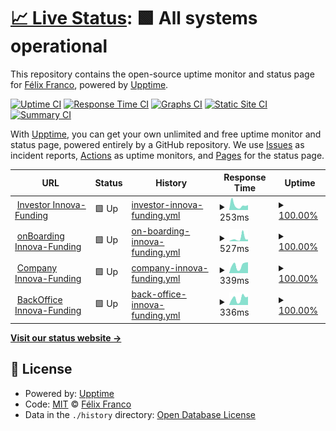 # [📈 Live Status](https://devalfe.github.io/uptimeinnova): <!--live status--> **🟩 All systems operational**

This repository contains the open-source uptime monitor and status page for [Félix Franco](https://devalfe.github.io/uptimeinnova), powered by [Upptime](https://github.com/upptime/upptime).

[![Uptime CI](https://github.com/devalfe/uptimeinnova/workflows/Uptime%20CI/badge.svg)](https://github.com/devalfe/uptimeinnova/actions?query=workflow%3A%22Uptime+CI%22)
[![Response Time CI](https://github.com/devalfe/uptimeinnova/workflows/Response%20Time%20CI/badge.svg)](https://github.com/devalfe/uptimeinnova/actions?query=workflow%3A%22Response+Time+CI%22)
[![Graphs CI](https://github.com/devalfe/uptimeinnova/workflows/Graphs%20CI/badge.svg)](https://github.com/devalfe/uptimeinnova/actions?query=workflow%3A%22Graphs+CI%22)
[![Static Site CI](https://github.com/devalfe/uptimeinnova/workflows/Static%20Site%20CI/badge.svg)](https://github.com/devalfe/uptimeinnova/actions?query=workflow%3A%22Static+Site+CI%22)
[![Summary CI](https://github.com/devalfe/uptimeinnova/workflows/Summary%20CI/badge.svg)](https://github.com/devalfe/uptimeinnova/actions?query=workflow%3A%22Summary+CI%22)

With [Upptime](https://upptime.js.org), you can get your own unlimited and free uptime monitor and status page, powered entirely by a GitHub repository. We use [Issues](https://github.com/devalfe/uptimeinnova/issues) as incident reports, [Actions](https://github.com/devalfe/uptimeinnova/actions) as uptime monitors, and [Pages](https://devalfe.github.io/uptimeinnova) for the status page.

<!--start: status pages-->
<!-- This summary is generated by Upptime (https://github.com/upptime/upptime) -->
<!-- Do not edit this manually, your changes will be overwritten -->
<!-- prettier-ignore -->
| URL | Status | History | Response Time | Uptime |
| --- | ------ | ------- | ------------- | ------ |
| <img alt="" src="https://favicons.githubusercontent.com/investor.innova-funding.com" height="13"> [Investor Innova-Funding](https://investor.innova-funding.com/) | 🟩 Up | [investor-innova-funding.yml](https://github.com/devalfe/uptimeinnova/commits/HEAD/history/investor-innova-funding.yml) | <details><summary><img alt="Response time graph" src="./graphs/investor-innova-funding/response-time-week.png" height="20"> 253ms</summary><br><a href="https://devalfe.github.io/uptimeinnova/history/investor-innova-funding"><img alt="Response time 235" src="https://img.shields.io/endpoint?url=https%3A%2F%2Fraw.githubusercontent.com%2Fdevalfe%2Fuptimeinnova%2FHEAD%2Fapi%2Finvestor-innova-funding%2Fresponse-time.json"></a><br><a href="https://devalfe.github.io/uptimeinnova/history/investor-innova-funding"><img alt="24-hour response time 149" src="https://img.shields.io/endpoint?url=https%3A%2F%2Fraw.githubusercontent.com%2Fdevalfe%2Fuptimeinnova%2FHEAD%2Fapi%2Finvestor-innova-funding%2Fresponse-time-day.json"></a><br><a href="https://devalfe.github.io/uptimeinnova/history/investor-innova-funding"><img alt="7-day response time 253" src="https://img.shields.io/endpoint?url=https%3A%2F%2Fraw.githubusercontent.com%2Fdevalfe%2Fuptimeinnova%2FHEAD%2Fapi%2Finvestor-innova-funding%2Fresponse-time-week.json"></a><br><a href="https://devalfe.github.io/uptimeinnova/history/investor-innova-funding"><img alt="30-day response time 271" src="https://img.shields.io/endpoint?url=https%3A%2F%2Fraw.githubusercontent.com%2Fdevalfe%2Fuptimeinnova%2FHEAD%2Fapi%2Finvestor-innova-funding%2Fresponse-time-month.json"></a><br><a href="https://devalfe.github.io/uptimeinnova/history/investor-innova-funding"><img alt="1-year response time 235" src="https://img.shields.io/endpoint?url=https%3A%2F%2Fraw.githubusercontent.com%2Fdevalfe%2Fuptimeinnova%2FHEAD%2Fapi%2Finvestor-innova-funding%2Fresponse-time-year.json"></a></details> | <details><summary><a href="https://devalfe.github.io/uptimeinnova/history/investor-innova-funding">100.00%</a></summary><a href="https://devalfe.github.io/uptimeinnova/history/investor-innova-funding"><img alt="All-time uptime 100.00%" src="https://img.shields.io/endpoint?url=https%3A%2F%2Fraw.githubusercontent.com%2Fdevalfe%2Fuptimeinnova%2FHEAD%2Fapi%2Finvestor-innova-funding%2Fuptime.json"></a><br><a href="https://devalfe.github.io/uptimeinnova/history/investor-innova-funding"><img alt="24-hour uptime 100.00%" src="https://img.shields.io/endpoint?url=https%3A%2F%2Fraw.githubusercontent.com%2Fdevalfe%2Fuptimeinnova%2FHEAD%2Fapi%2Finvestor-innova-funding%2Fuptime-day.json"></a><br><a href="https://devalfe.github.io/uptimeinnova/history/investor-innova-funding"><img alt="7-day uptime 100.00%" src="https://img.shields.io/endpoint?url=https%3A%2F%2Fraw.githubusercontent.com%2Fdevalfe%2Fuptimeinnova%2FHEAD%2Fapi%2Finvestor-innova-funding%2Fuptime-week.json"></a><br><a href="https://devalfe.github.io/uptimeinnova/history/investor-innova-funding"><img alt="30-day uptime 100.00%" src="https://img.shields.io/endpoint?url=https%3A%2F%2Fraw.githubusercontent.com%2Fdevalfe%2Fuptimeinnova%2FHEAD%2Fapi%2Finvestor-innova-funding%2Fuptime-month.json"></a><br><a href="https://devalfe.github.io/uptimeinnova/history/investor-innova-funding"><img alt="1-year uptime 100.00%" src="https://img.shields.io/endpoint?url=https%3A%2F%2Fraw.githubusercontent.com%2Fdevalfe%2Fuptimeinnova%2FHEAD%2Fapi%2Finvestor-innova-funding%2Fuptime-year.json"></a></details>
| <img alt="" src="https://favicons.githubusercontent.com/onboarding.innova-funding.com" height="13"> [onBoarding Innova-Funding](https://onboarding.innova-funding.com/) | 🟩 Up | [on-boarding-innova-funding.yml](https://github.com/devalfe/uptimeinnova/commits/HEAD/history/on-boarding-innova-funding.yml) | <details><summary><img alt="Response time graph" src="./graphs/on-boarding-innova-funding/response-time-week.png" height="20"> 527ms</summary><br><a href="https://devalfe.github.io/uptimeinnova/history/on-boarding-innova-funding"><img alt="Response time 274" src="https://img.shields.io/endpoint?url=https%3A%2F%2Fraw.githubusercontent.com%2Fdevalfe%2Fuptimeinnova%2FHEAD%2Fapi%2Fon-boarding-innova-funding%2Fresponse-time.json"></a><br><a href="https://devalfe.github.io/uptimeinnova/history/on-boarding-innova-funding"><img alt="24-hour response time 129" src="https://img.shields.io/endpoint?url=https%3A%2F%2Fraw.githubusercontent.com%2Fdevalfe%2Fuptimeinnova%2FHEAD%2Fapi%2Fon-boarding-innova-funding%2Fresponse-time-day.json"></a><br><a href="https://devalfe.github.io/uptimeinnova/history/on-boarding-innova-funding"><img alt="7-day response time 527" src="https://img.shields.io/endpoint?url=https%3A%2F%2Fraw.githubusercontent.com%2Fdevalfe%2Fuptimeinnova%2FHEAD%2Fapi%2Fon-boarding-innova-funding%2Fresponse-time-week.json"></a><br><a href="https://devalfe.github.io/uptimeinnova/history/on-boarding-innova-funding"><img alt="30-day response time 342" src="https://img.shields.io/endpoint?url=https%3A%2F%2Fraw.githubusercontent.com%2Fdevalfe%2Fuptimeinnova%2FHEAD%2Fapi%2Fon-boarding-innova-funding%2Fresponse-time-month.json"></a><br><a href="https://devalfe.github.io/uptimeinnova/history/on-boarding-innova-funding"><img alt="1-year response time 274" src="https://img.shields.io/endpoint?url=https%3A%2F%2Fraw.githubusercontent.com%2Fdevalfe%2Fuptimeinnova%2FHEAD%2Fapi%2Fon-boarding-innova-funding%2Fresponse-time-year.json"></a></details> | <details><summary><a href="https://devalfe.github.io/uptimeinnova/history/on-boarding-innova-funding">100.00%</a></summary><a href="https://devalfe.github.io/uptimeinnova/history/on-boarding-innova-funding"><img alt="All-time uptime 100.00%" src="https://img.shields.io/endpoint?url=https%3A%2F%2Fraw.githubusercontent.com%2Fdevalfe%2Fuptimeinnova%2FHEAD%2Fapi%2Fon-boarding-innova-funding%2Fuptime.json"></a><br><a href="https://devalfe.github.io/uptimeinnova/history/on-boarding-innova-funding"><img alt="24-hour uptime 100.00%" src="https://img.shields.io/endpoint?url=https%3A%2F%2Fraw.githubusercontent.com%2Fdevalfe%2Fuptimeinnova%2FHEAD%2Fapi%2Fon-boarding-innova-funding%2Fuptime-day.json"></a><br><a href="https://devalfe.github.io/uptimeinnova/history/on-boarding-innova-funding"><img alt="7-day uptime 100.00%" src="https://img.shields.io/endpoint?url=https%3A%2F%2Fraw.githubusercontent.com%2Fdevalfe%2Fuptimeinnova%2FHEAD%2Fapi%2Fon-boarding-innova-funding%2Fuptime-week.json"></a><br><a href="https://devalfe.github.io/uptimeinnova/history/on-boarding-innova-funding"><img alt="30-day uptime 100.00%" src="https://img.shields.io/endpoint?url=https%3A%2F%2Fraw.githubusercontent.com%2Fdevalfe%2Fuptimeinnova%2FHEAD%2Fapi%2Fon-boarding-innova-funding%2Fuptime-month.json"></a><br><a href="https://devalfe.github.io/uptimeinnova/history/on-boarding-innova-funding"><img alt="1-year uptime 100.00%" src="https://img.shields.io/endpoint?url=https%3A%2F%2Fraw.githubusercontent.com%2Fdevalfe%2Fuptimeinnova%2FHEAD%2Fapi%2Fon-boarding-innova-funding%2Fuptime-year.json"></a></details>
| <img alt="" src="https://favicons.githubusercontent.com/company.innova-funding.com" height="13"> [Company Innova-Funding](http://company.innova-funding.com/) | 🟩 Up | [company-innova-funding.yml](https://github.com/devalfe/uptimeinnova/commits/HEAD/history/company-innova-funding.yml) | <details><summary><img alt="Response time graph" src="./graphs/company-innova-funding/response-time-week.png" height="20"> 339ms</summary><br><a href="https://devalfe.github.io/uptimeinnova/history/company-innova-funding"><img alt="Response time 276" src="https://img.shields.io/endpoint?url=https%3A%2F%2Fraw.githubusercontent.com%2Fdevalfe%2Fuptimeinnova%2FHEAD%2Fapi%2Fcompany-innova-funding%2Fresponse-time.json"></a><br><a href="https://devalfe.github.io/uptimeinnova/history/company-innova-funding"><img alt="24-hour response time 178" src="https://img.shields.io/endpoint?url=https%3A%2F%2Fraw.githubusercontent.com%2Fdevalfe%2Fuptimeinnova%2FHEAD%2Fapi%2Fcompany-innova-funding%2Fresponse-time-day.json"></a><br><a href="https://devalfe.github.io/uptimeinnova/history/company-innova-funding"><img alt="7-day response time 339" src="https://img.shields.io/endpoint?url=https%3A%2F%2Fraw.githubusercontent.com%2Fdevalfe%2Fuptimeinnova%2FHEAD%2Fapi%2Fcompany-innova-funding%2Fresponse-time-week.json"></a><br><a href="https://devalfe.github.io/uptimeinnova/history/company-innova-funding"><img alt="30-day response time 327" src="https://img.shields.io/endpoint?url=https%3A%2F%2Fraw.githubusercontent.com%2Fdevalfe%2Fuptimeinnova%2FHEAD%2Fapi%2Fcompany-innova-funding%2Fresponse-time-month.json"></a><br><a href="https://devalfe.github.io/uptimeinnova/history/company-innova-funding"><img alt="1-year response time 276" src="https://img.shields.io/endpoint?url=https%3A%2F%2Fraw.githubusercontent.com%2Fdevalfe%2Fuptimeinnova%2FHEAD%2Fapi%2Fcompany-innova-funding%2Fresponse-time-year.json"></a></details> | <details><summary><a href="https://devalfe.github.io/uptimeinnova/history/company-innova-funding">100.00%</a></summary><a href="https://devalfe.github.io/uptimeinnova/history/company-innova-funding"><img alt="All-time uptime 100.00%" src="https://img.shields.io/endpoint?url=https%3A%2F%2Fraw.githubusercontent.com%2Fdevalfe%2Fuptimeinnova%2FHEAD%2Fapi%2Fcompany-innova-funding%2Fuptime.json"></a><br><a href="https://devalfe.github.io/uptimeinnova/history/company-innova-funding"><img alt="24-hour uptime 100.00%" src="https://img.shields.io/endpoint?url=https%3A%2F%2Fraw.githubusercontent.com%2Fdevalfe%2Fuptimeinnova%2FHEAD%2Fapi%2Fcompany-innova-funding%2Fuptime-day.json"></a><br><a href="https://devalfe.github.io/uptimeinnova/history/company-innova-funding"><img alt="7-day uptime 100.00%" src="https://img.shields.io/endpoint?url=https%3A%2F%2Fraw.githubusercontent.com%2Fdevalfe%2Fuptimeinnova%2FHEAD%2Fapi%2Fcompany-innova-funding%2Fuptime-week.json"></a><br><a href="https://devalfe.github.io/uptimeinnova/history/company-innova-funding"><img alt="30-day uptime 100.00%" src="https://img.shields.io/endpoint?url=https%3A%2F%2Fraw.githubusercontent.com%2Fdevalfe%2Fuptimeinnova%2FHEAD%2Fapi%2Fcompany-innova-funding%2Fuptime-month.json"></a><br><a href="https://devalfe.github.io/uptimeinnova/history/company-innova-funding"><img alt="1-year uptime 100.00%" src="https://img.shields.io/endpoint?url=https%3A%2F%2Fraw.githubusercontent.com%2Fdevalfe%2Fuptimeinnova%2FHEAD%2Fapi%2Fcompany-innova-funding%2Fuptime-year.json"></a></details>
| <img alt="" src="https://favicons.githubusercontent.com/backoffice.innova-funding.com" height="13"> [BackOffice Innova-Funding](http://backoffice.innova-funding.com/) | 🟩 Up | [back-office-innova-funding.yml](https://github.com/devalfe/uptimeinnova/commits/HEAD/history/back-office-innova-funding.yml) | <details><summary><img alt="Response time graph" src="./graphs/back-office-innova-funding/response-time-week.png" height="20"> 336ms</summary><br><a href="https://devalfe.github.io/uptimeinnova/history/back-office-innova-funding"><img alt="Response time 275" src="https://img.shields.io/endpoint?url=https%3A%2F%2Fraw.githubusercontent.com%2Fdevalfe%2Fuptimeinnova%2FHEAD%2Fapi%2Fback-office-innova-funding%2Fresponse-time.json"></a><br><a href="https://devalfe.github.io/uptimeinnova/history/back-office-innova-funding"><img alt="24-hour response time 154" src="https://img.shields.io/endpoint?url=https%3A%2F%2Fraw.githubusercontent.com%2Fdevalfe%2Fuptimeinnova%2FHEAD%2Fapi%2Fback-office-innova-funding%2Fresponse-time-day.json"></a><br><a href="https://devalfe.github.io/uptimeinnova/history/back-office-innova-funding"><img alt="7-day response time 336" src="https://img.shields.io/endpoint?url=https%3A%2F%2Fraw.githubusercontent.com%2Fdevalfe%2Fuptimeinnova%2FHEAD%2Fapi%2Fback-office-innova-funding%2Fresponse-time-week.json"></a><br><a href="https://devalfe.github.io/uptimeinnova/history/back-office-innova-funding"><img alt="30-day response time 320" src="https://img.shields.io/endpoint?url=https%3A%2F%2Fraw.githubusercontent.com%2Fdevalfe%2Fuptimeinnova%2FHEAD%2Fapi%2Fback-office-innova-funding%2Fresponse-time-month.json"></a><br><a href="https://devalfe.github.io/uptimeinnova/history/back-office-innova-funding"><img alt="1-year response time 275" src="https://img.shields.io/endpoint?url=https%3A%2F%2Fraw.githubusercontent.com%2Fdevalfe%2Fuptimeinnova%2FHEAD%2Fapi%2Fback-office-innova-funding%2Fresponse-time-year.json"></a></details> | <details><summary><a href="https://devalfe.github.io/uptimeinnova/history/back-office-innova-funding">100.00%</a></summary><a href="https://devalfe.github.io/uptimeinnova/history/back-office-innova-funding"><img alt="All-time uptime 100.00%" src="https://img.shields.io/endpoint?url=https%3A%2F%2Fraw.githubusercontent.com%2Fdevalfe%2Fuptimeinnova%2FHEAD%2Fapi%2Fback-office-innova-funding%2Fuptime.json"></a><br><a href="https://devalfe.github.io/uptimeinnova/history/back-office-innova-funding"><img alt="24-hour uptime 100.00%" src="https://img.shields.io/endpoint?url=https%3A%2F%2Fraw.githubusercontent.com%2Fdevalfe%2Fuptimeinnova%2FHEAD%2Fapi%2Fback-office-innova-funding%2Fuptime-day.json"></a><br><a href="https://devalfe.github.io/uptimeinnova/history/back-office-innova-funding"><img alt="7-day uptime 100.00%" src="https://img.shields.io/endpoint?url=https%3A%2F%2Fraw.githubusercontent.com%2Fdevalfe%2Fuptimeinnova%2FHEAD%2Fapi%2Fback-office-innova-funding%2Fuptime-week.json"></a><br><a href="https://devalfe.github.io/uptimeinnova/history/back-office-innova-funding"><img alt="30-day uptime 100.00%" src="https://img.shields.io/endpoint?url=https%3A%2F%2Fraw.githubusercontent.com%2Fdevalfe%2Fuptimeinnova%2FHEAD%2Fapi%2Fback-office-innova-funding%2Fuptime-month.json"></a><br><a href="https://devalfe.github.io/uptimeinnova/history/back-office-innova-funding"><img alt="1-year uptime 100.00%" src="https://img.shields.io/endpoint?url=https%3A%2F%2Fraw.githubusercontent.com%2Fdevalfe%2Fuptimeinnova%2FHEAD%2Fapi%2Fback-office-innova-funding%2Fuptime-year.json"></a></details>

<!--end: status pages-->

[**Visit our status website →**](https://devalfe.github.io/uptimeinnova)

## 📄 License

- Powered by: [Upptime](https://github.com/upptime/upptime)
- Code: [MIT](./LICENSE) © [Félix Franco](https://devalfe.github.io/uptimeinnova)
- Data in the `./history` directory: [Open Database License](https://opendatacommons.org/licenses/odbl/1-0/)
